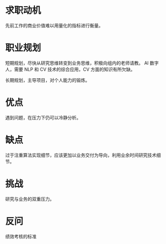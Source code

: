 # 求职动机
先前工作的商业价值难以用量化的指标进行衡量。

# 职业规划
短期规划，尽快从研究思维转变到业务思维，积极向组内的老师请教。
AI 数字人，需要 NLP 和 CV 技术的综合应用，CV 方面的知识有所欠缺。

长期规划，主导项目，对个人能力的锻炼。

# 优点
遇到问题，在压力下仍可以冷静分析。

# 缺点
过于注重算法实现细节，应该更加以业务交付为导向，利用业余时间研究技术细节。

# 挑战
研究与业务的双重压力。

# 反问
绩效考核的标准